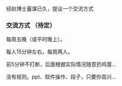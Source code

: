 经赵博士蓄谋已久，提议一个交流方式

### 交流方式 （待定）

每周五晚（或平时晚上）。

每人15分钟左右，每周两人。

前5分钟不打断，后面根据实际情况随意扔鸡蛋...

没有规则。ppt、软件操作、段子，只要你高兴...

